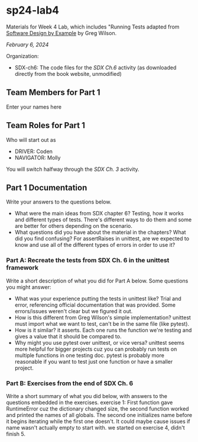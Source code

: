 # sp24-lab4
Materials for Week 4 Lab, which includes "Running Tests adapted from [Software Design by Example](https://third-bit.com/sdxpy/) by Greg Wilson.

_February 6, 2024_

Organization:
* SDX-ch6: The code files for the _SDX Ch.6_ activity (as downloaded directly from the book website, unmodified) 

## Team Members for Part 1
Enter your names here

## Team Roles for Part 1
Who will start out as
* DRIVER: Coden
* NAVIGATOR: Molly

You will switch halfway through the _SDX Ch. 3_ activity.

## Part 1 Documentation

Write your answers to the questions below.

* What were the main ideas from SDX chapter 6?
  Testing, how it works and different types of tests. There's different ways to do them and some are better for others depending on the scenario.
* What questions did you have about the material in the chapters? What did you find confusing?
  For assertRaises in unittest, are we expected to know and use all of the different types of errors in order to use it?

### Part A: Recreate the tests from SDX Ch. 6 in the unittest framework

Write a short description of what you did for Part A below. Some questions you might answer: 
* What was your experience putting the tests in unittest like? 
  Trial and error, referencing official documentation that was provided. Some errors/issues weren't clear but we figured it out.
* How is this different from Greg Wilson's simple implementation? 
  unittest must import what we want to test, can't be in the same file (like pytest).
* How is it similar? 
  it asserts. Each one runs the function we're testing and gives a value that it should be compared to.
* Why might you use pytest over unittest, or vice versa?
  unittest seems more helpful for bigger projects cuz you can probably run tests on multiple functions in one testing doc. pytest
  is probably more reasonable if you want to test just one function or have a smaller project.

### Part B: Exercises from the end of SDX Ch. 6

Write a short summary of what you did below, with answers to the questions embedded in the exercises.
    exercise 1: First function gave RuntimeError cuz the dictionary changed size, the second function worked and printed the names of 
                all globals. The second one initializes name before it begins iterating while the first one doesn't. It could maybe cause issues if name wasn't actually empty to start with.
    we started on exercise 4, didn't finish 5.
